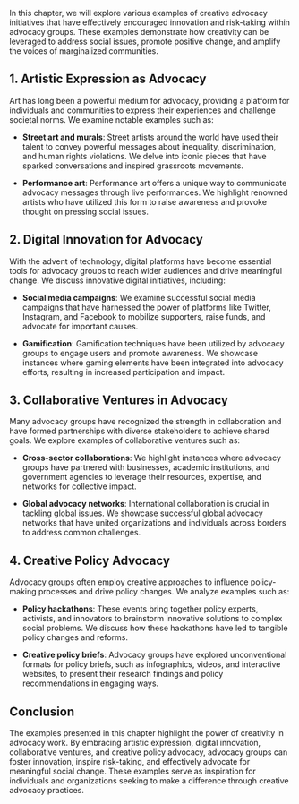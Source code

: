 
In this chapter, we will explore various examples of creative advocacy initiatives that have effectively encouraged innovation and risk-taking within advocacy groups. These examples demonstrate how creativity can be leveraged to address social issues, promote positive change, and amplify the voices of marginalized communities.

1\. Artistic Expression as Advocacy
----------------------------------

Art has long been a powerful medium for advocacy, providing a platform for individuals and communities to express their experiences and challenge societal norms. We examine notable examples such as:

* **Street art and murals**: Street artists around the world have used their talent to convey powerful messages about inequality, discrimination, and human rights violations. We delve into iconic pieces that have sparked conversations and inspired grassroots movements.

* **Performance art**: Performance art offers a unique way to communicate advocacy messages through live performances. We highlight renowned artists who have utilized this form to raise awareness and provoke thought on pressing social issues.

2\. Digital Innovation for Advocacy
----------------------------------

With the advent of technology, digital platforms have become essential tools for advocacy groups to reach wider audiences and drive meaningful change. We discuss innovative digital initiatives, including:

* **Social media campaigns**: We examine successful social media campaigns that have harnessed the power of platforms like Twitter, Instagram, and Facebook to mobilize supporters, raise funds, and advocate for important causes.

* **Gamification**: Gamification techniques have been utilized by advocacy groups to engage users and promote awareness. We showcase instances where gaming elements have been integrated into advocacy efforts, resulting in increased participation and impact.

3\. Collaborative Ventures in Advocacy
-------------------------------------

Many advocacy groups have recognized the strength in collaboration and have formed partnerships with diverse stakeholders to achieve shared goals. We explore examples of collaborative ventures such as:

* **Cross-sector collaborations**: We highlight instances where advocacy groups have partnered with businesses, academic institutions, and government agencies to leverage their resources, expertise, and networks for collective impact.

* **Global advocacy networks**: International collaboration is crucial in tackling global issues. We showcase successful global advocacy networks that have united organizations and individuals across borders to address common challenges.

4\. Creative Policy Advocacy
---------------------------

Advocacy groups often employ creative approaches to influence policy-making processes and drive policy changes. We analyze examples such as:

* **Policy hackathons**: These events bring together policy experts, activists, and innovators to brainstorm innovative solutions to complex social problems. We discuss how these hackathons have led to tangible policy changes and reforms.

* **Creative policy briefs**: Advocacy groups have explored unconventional formats for policy briefs, such as infographics, videos, and interactive websites, to present their research findings and policy recommendations in engaging ways.

Conclusion
----------

The examples presented in this chapter highlight the power of creativity in advocacy work. By embracing artistic expression, digital innovation, collaborative ventures, and creative policy advocacy, advocacy groups can foster innovation, inspire risk-taking, and effectively advocate for meaningful social change. These examples serve as inspiration for individuals and organizations seeking to make a difference through creative advocacy practices.
